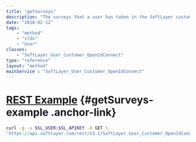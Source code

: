 ```yaml
---
title: "getSurveys"
description: "The surveys that a user has taken in the SoftLayer customer portal."
date: "2018-02-12"
tags:
    - "method"
    - "sldn"
    - "User"
classes:
    - "SoftLayer_User_Customer_OpenIdConnect"
type: "reference"
layout: "method"
mainService : "SoftLayer_User_Customer_OpenIdConnect"
---
```


# [REST Example](#getSurveys-example) <a href="/article/rest/"><i class="fas fa-question"></i></a> {#getSurveys-example .anchor-link} 
```bash
curl -g -u $SL_USER:$SL_APIKEY -X GET \
'https://api.softlayer.com/rest/v3.1/SoftLayer_User_Customer_OpenIdConnect/{SoftLayer_User_Customer_OpenIdConnectID}/getSurveys'
```
